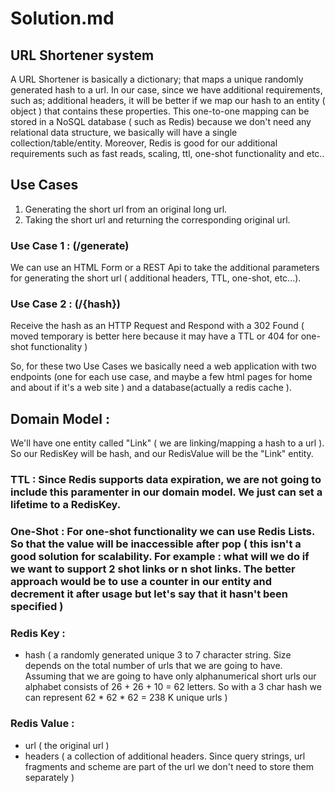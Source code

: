 # Solution.md

## URL Shortener system

A URL Shortener is basically a dictionary; that maps a unique randomly generated hash to a url. In our case, since we have additional requirements, such as; additional headers, it will be better if we map our hash to an entity ( object ) that contains these properties. This one-to-one mapping can be stored in a NoSQL database ( such as Redis) because we don't need any relational data structure, we basically will have a single collection/table/entity. Moreover, Redis is good for our additional requirements such as fast reads, scaling, ttl, one-shot functionality and etc..

## Use Cases
1. Generating the short url from an original long url.
2. Taking the short url and returning the corresponding original url.

### Use Case 1 : (/generate)
We can use an HTML Form or a REST Api to take the additional parameters for generating the short url ( additional headers, TTL, one-shot, etc...). 

### Use Case 2 : (/{hash})
Receive the hash as an HTTP Request and Respond with a 302 Found ( moved temporary is better here because it may have a TTL or 404 for one-shot functionality )

So, for these two Use Cases we basically need a web application with two endpoints (one for each use case, and maybe a few html pages for home and about if it's a web site ) and a database(actually a redis cache ).

## Domain Model :
We'll have one entity called "Link" ( we are linking/mapping a hash to a url ). So our RedisKey will be hash, and our RedisValue will be the "Link" entity.

### TTL : Since Redis supports data expiration, we are not going to include this paramenter in our domain model. We just can set a lifetime to a RedisKey.

### One-Shot : For one-shot functionality we can use Redis Lists. So that the value will be inaccessible after pop ( this isn't a good solution for scalability. For example : what will we do if we want to support 2 shot links or n shot links. The better approach would be to use a counter in our entity and decrement it after usage but let's say that it hasn't been specified )

### Redis Key :
* hash ( a randomly generated unique 3 to 7 character string. Size depends on the total number of urls that we are going to have. Assuming that we are going to have only alphanumerical short urls our alphabet consists of 26 + 26 + 10 = 62 letters. So with a 3 char hash we can represent 62 * 62 * 62 = 238 K unique urls )

### Redis Value :
* url ( the original url  )
* headers ( a collection of additional headers. Since query strings, url fragments and scheme are part of the url we don't need to store them separately )
